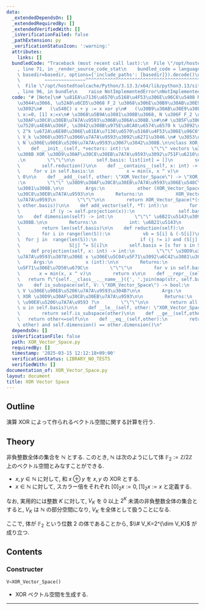 ```yaml
---
data:
  _extendedDependsOn: []
  _extendedRequiredBy: []
  _extendedVerifiedWith: []
  _isVerificationFailed: false
  _pathExtension: py
  _verificationStatusIcon: ':warning:'
  attributes:
    links: []
  bundledCode: "Traceback (most recent call last):\n  File \"/opt/hostedtoolcache/Python/3.13.3/x64/lib/python3.13/site-packages/onlinejudge_verify/documentation/build.py\"\
    , line 71, in _render_source_code_stat\n    bundled_code = language.bundle(stat.path,\
    \ basedir=basedir, options={'include_paths': [basedir]}).decode()\n          \
    \         ~~~~~~~~~~~~~~~^^^^^^^^^^^^^^^^^^^^^^^^^^^^^^^^^^^^^^^^^^^^^^^^^^^^^^^^^^^^^^^^^^\n\
    \  File \"/opt/hostedtoolcache/Python/3.13.3/x64/lib/python3.13/site-packages/onlinejudge_verify/languages/python.py\"\
    , line 96, in bundle\n    raise NotImplementedError\nNotImplementedError\n"
  code: "# [Note]\n# \u81EA\u7136\u6570\u5168\u4F53\u306E\u96C6\u5408 N \u306B\u304A\
    \u3044\u3066, \u52A0\u6CD5\u3068 F_2 \u3068\u306E\u30B9\u30AB\u30E9\u30FC\u500D\
    \u3092\n#   (\u548C) x + y := x xor y\n#   (\u30B9\u30AB\u30E9\u30FC\u500D) [0]\
    \ x:=0, [1] x:=x\n# \u3068\u5B9A\u3081\u308B\u3068, N \u306F F_2 \u4E0A\u306E\u30D9\
    \u30AF\u30C8\u30EB\u7A7A\u9593\u306B\u306A\u308B.\n#\n# \u305F\u3060\u3057, \u5B9F\
    \u7528\u4E0A\u306F, \u3042\u308B\u975E\u8CA0\u6574\u6570 k \u3092\u7528\u3044\u3066\
    \ 2^k \u672A\u6E80\u306E\u81EA\u7136\u6570\u5168\u4F53\u306E\u96C6\u5408\u3092\
    \ V_k \u3068\u3057\u3066\u7A7A\u9593\u3092\u6271\u3046.\n# \u3053\u306E V_k \u306F\
    \ N \u306E\u90E8\u5206\u7A7A\u9593\u3067\u3042\u308B.\n\nclass XOR_Vector_Space:\n\
    \    def __init__(self, *vectors: int):\n        \"\"\" vectors \u304B\u3089\u306A\
    \u308B XOR \u30D9\u30AF\u30C8\u30EB\u7A7A\u9593\u3092\u751F\u6210\u3059\u308B\
    .\n        \"\"\"\n\n        self.basis: list[int] = []\n        self.add_vector(*vectors)\n\
    \        self.reduction()\n\n    def __contains__(self, x: int) -> bool:\n   \
    \     for v in self.basis:\n            x = min(x, x ^ v)\n        return x ==\
    \ 0\n\n    def __add__(self, other: \"XOR_Vector_Space\") -> \"XOR_Vector_Space\"\
    :\n        \"\"\" \u30D9\u30AF\u30C8\u30EB\u7A7A\u9593\u306E\u548C\u3092\u6C42\
    \u3081\u308B.\n\n        Args:\n            other (XOR_Vector_Space): \u30D9\u30AF\
    \u30C8\u30EB\u7A7A\u9593\n\n        Returns:\n            XOR_Vector_Space: \u548C\
    \u7A7A\u9593\n        \"\"\"\n\n        return XOR_Vector_Space(*(self.basis +\
    \ other.basis))\n\n    def add_vector(self, *T: int):\n        for x in T:\n \
    \           if (y := self.projection(x)):\n                self.basis.append(y)\n\
    \n    def dimension(self) -> int:\n        \"\"\" \u6B21\u5143\u3092\u6C42\u3081\
    \u308B.\n\n        Returns:\n            int: \u6B21\u5143\n        \"\"\"\n\n\
    \        return len(self.basis)\n\n    def reduction(self):\n        S = self.basis\n\
    \        for i in range(len(S)):\n            vb = S[i] & (-S[i])\n          \
    \  for j in  range(len(S)):\n                if (j != i) and (S[j] & vb):\n  \
    \                  S[j] ^= S[i]\n        self.basis = [s for s in S if s]\n\n\
    \    def projection(self, x: int) -> int:\n        \"\"\" \u30D9\u30AF\u30C8\u30EB\
    \u7A7A\u9593\u3078\u306E x \u306E\u5C04\u5F71\u3092\u6C42\u3081\u308B.\n\n   \
    \     Args:\n            x (int):\n\n        Returns:\n            int: \u5C04\
    \u5F71\u306E\u7D50\u679C\n        \"\"\"\n        for v in self.basis:\n     \
    \       x = min(x, x ^ v)\n        return x\n\n    def __repr__(self):\n     \
    \   return f\"{self.__class__.__name__}({', '.join(map(str, self.basis))})\"\n\
    \n    def is_subspace(self, V: \"XOR_Vector_Space\") -> bool:\n        \"\"\"\
    \ V \u306E\u90E8\u5206\u7A7A\u9593\u304B?\n\n        Args:\n            V (XOR_Vector_Space):\
    \ XOR \u30D9\u30AF\u30C8\u30EB\u7A7A\u9593\n\n        Returns:\n            bool:\
    \ \u90E8\u5206\u7A7A\u9593 ?\n        \"\"\"\n\n        return all(u in V for\
    \ u in self.basis)\n\n    def __le__(self, other: \"XOR_Vector_Space\") -> bool:\n\
    \        return self.is_subspace(other)\n\n    def __ge__(self,other):\n     \
    \   return other<=self\n\n    def __eq__(self,other):\n        return (self <=\
    \ other) and self.dimension() == other.dimension()\n"
  dependsOn: []
  isVerificationFile: false
  path: XOR_Vector_Space.py
  requiredBy: []
  timestamp: '2025-03-15 12:12:18+09:00'
  verificationStatus: LIBRARY_NO_TESTS
  verifiedWith: []
documentation_of: XOR_Vector_Space.py
layout: document
title: XOR Vector Space
---
```


## Outline

演算 XOR によって作られるベクトル空間に関する計算を行う.

## Theory

非負整数全体の集合を $\mathbb{N}$ とする. このとき, $\mathbb{N}$ は次のようにして体 $\mathbb{F}_2:=\mathbb{Z}/2\mathbb{Z}$ 上のベクトル空間とみなすことができる.

* $x,y \in \mathbb{N}$ に対して, 和 $x \oplus y$ を $x,y$ の XOR とする.
* $x \in \mathbb{N}$ に対して, スカラー倍をそれぞれ $[0]_2 x:=0, [1]_2x:=x$ と定義する.

なお, 実用的には整数 $K$ に対して, $V_K$ を $0$ 以上 $2^K$ 未満の非負整数全体の集合とすると, $V_K$ は $\mathbb{N}$ の部分空間になり, $V_K$ を全体として扱うことになる.

ここで, 体が $\mathbb{F}_2$ という位数 $2$ の体であることから, $\\# V_K=2^{\dim V_K}$ が成り立つ.

## Contents

### Constructer

```Python
V=XOR_Vector_Space()
```

* XOR ベクトル空間を生成する.

---
